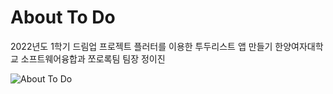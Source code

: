 # About To Do
2022년도 1학기 드림업 프로젝트
플러터를 이용한 투두리스트 앱 만들기
한양여자대학교 소프트웨어융합과 쪼로록팀 팀장 정이진

![About To Do](https://user-images.githubusercontent.com/91472903/173195909-3626dc20-2cbb-469a-9051-dd68df86ab84.jpg)
